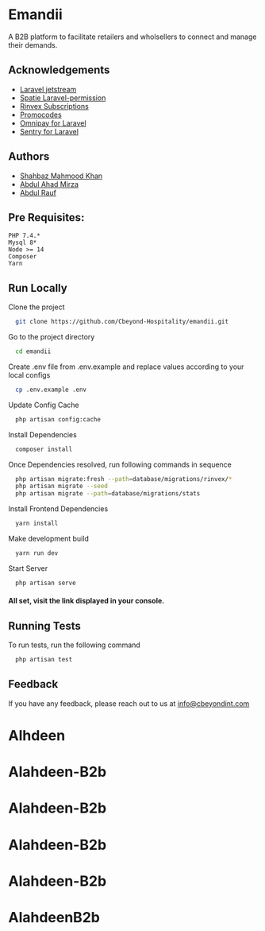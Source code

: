 
# Emandii

A B2B platform to facilitate retailers and wholsellers to connect and manage their demands.


## Acknowledgements

 - [Laravel jetstream](https://jetstream.laravel.com/2.x/introduction.html)
 - [Spatie Laravel-permission](https://spatie.be/docs/laravel-permission/v5/introduction)
 - [Rinvex Subscriptions](https://github.com/rinvex/laravel-subscriptions)
 - [Promocodes](https://github.com/zgabievi/laravel-promocodes)
 - [Omnipay for Laravel](https://github.com/barryvdh/laravel-omnipay)
 - [Sentry for Laravel](https://github.com/getsentry/sentry-laravel)

  
## Authors

- [Shahbaz Mahmood Khan](https://github.com/smkhan321)
- [Abdul Ahad Mirza](https://github.com/mirza4027)
- [Abdul Rauf](https://github.com/AliasKingsWorth)

  
## Pre Requisites:
    PHP 7.4.*
    Mysql 8*
    Node >= 14
    Composer
    Yarn
    

## Run Locally

Clone the project

```bash
  git clone https://github.com/Cbeyond-Hospitality/emandii.git
```

Go to the project directory

```bash
  cd emandii
```

Create .env file from .env.example and replace values according to your local configs

```bash
  cp .env.example .env
```

Update Config Cache

```bash
  php artisan config:cache
```

Install Dependencies

```bash
  composer install
```

Once Dependencies resolved, run following commands in sequence

```bash
  php artisan migrate:fresh --path=database/migrations/rinvex/*
  php artisan migrate --seed
  php artisan migrate --path=database/migrations/stats
```
Install Frontend Dependencies

```bash
  yarn install
```

Make development build

```bash
  yarn run dev
```

Start Server

```bash
  php artisan serve
```

#### All set, visit the link displayed in your console.
## Running Tests

To run tests, run the following command

```bash
  php artisan test
```

  
## Feedback

If you have any feedback, please reach out to us at info@cbeyondint.com
# Alhdeen
# Alahdeen-B2b
# Alahdeen-B2b
# Alahdeen-B2b
# Alahdeen-B2b
# AlahdeenB2b
